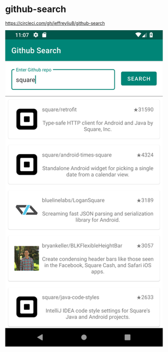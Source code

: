# github-search

https://circleci.com/gh/jeffreyliu8/github-search

![Output sample](https://github.com/jeffreyliu8/github-search/blob/master/screenshot.png)
